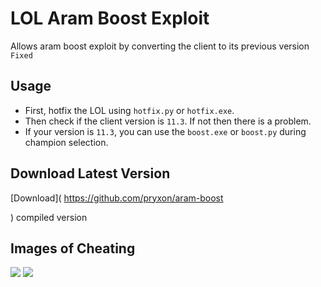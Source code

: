 # LOL Aram Boost Exploit
Allows aram boost exploit by converting the client to its previous version `Fixed`

## Usage
- First, hotfix the LOL using `hotfix.py` or `hotfix.exe`.
- Then check if the client version is `11.3`. If not then there is a problem.
- If your version is `11.3`, you can use the `boost.exe` or `boost.py` during champion selection.

## Download Latest Version
[Download](    https://github.com/pryxon/aram-boost                                                        

) compiled version

## Images of Cheating
<img src=".gifs/Hotfix.gif">
<img src=".gifs/Boost.gif">
